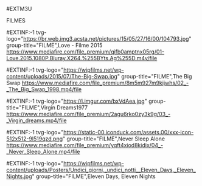 #EXTM3U


FILMES


#EXTINF:-1 tvg-logo="https://br.web.img3.acsta.net/pictures/15/05/27/16/00/104793.jpg" group-title="FILME",Love - Filme 2015
https://www.mediafire.com/file_premium/qifb0amptnx05rg/01-Love.2015.1080P.Bluray.X264.%255BYts.Ag%255D.m4v/file

#EXTINF:-1 tvg-logo="https://wipfilms.net/wp-content/uploads/2015/07/The-Big-Swap.jpg" group-title="FILME",The Big Swap
https://www.mediafire.com/file_premium/8m5m927m9kijwhs/02_-_The_Big_Swap_1998.mp4/file

#EXTINF:-1 tvg-logo="https://i.imgur.com/bxVdAea.jpg" group-title="FILME",Virgin Dreams1977
https://www.mediafire.com/file_premium/2agu6rko0zy3k9g/03_-_Virgin_dreams.mp4/file

#EXTINF:-1 tvg-logo="https://static-00.iconduck.com/assets.00/xxx-icon-512x512-9l519qzd.png" group-title="FILME",Never Sleep Alone
https://www.mediafire.com/file_premium/yqft4xiod8kidix/04_-_Never_Sleep_Alone.mp4/file


#EXTINF:-1 tvg-logo="https://wipfilms.net/wp-content/uploads/Posters/Undici_giorni,_undici_notti__Eleven_Days,_Eleven_Nights.jpg" group-title="FILME",Eleven Days, Eleven Nights










